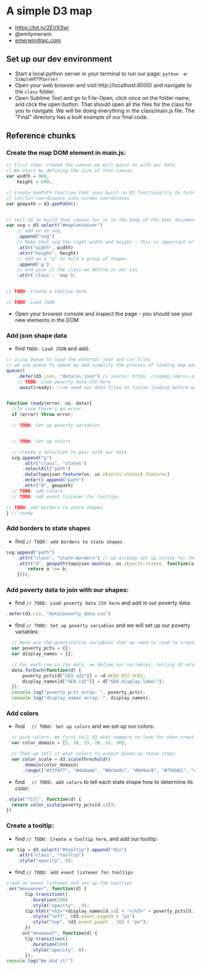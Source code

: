 # A simple D3 map

- https://bit.ly/2EVX3wj
- @emilymerwin
- emerwin@ajc.com


## Set up our dev environment
- Start a local python server in your terminal to run our page: `python -m SimpleHTTPServer`
- Open your web browser and visit http://localhost:8000/ and navigate to the `class` folder.
- Open Sublime Text and go to File-Open, click once on the folder name, and click the open button. That should open all the files for the class for you to navigate. We will be doing everything in the class/main.js file. The "Final" directory has a built example of our final code.

## Reference chunks
### Create the map DOM element in main.js:

```javascript
// First step: create the canvas we will paint on with our data
// We start by defining the size of that canvas.
var width = 960,
    height = 600;

// Create GeoPath function that uses built-in D3 functionality to turn
// lat/lon coordinates into screen coordinates
var geopath = d3.geoPath();


// tell d3 to build that canvas for us in the body of the html document. Using d3's special syntax, we tell it to find the "#mapContainer" div
var svg = d3.select("#mapContainer")
    // add on an svg, 
    .append("svg")
    // Make that svg the right width and height - this is important or it won't show up!
    .attr("width", width)
    .attr("height", height)
    // add on a "g" to hold a group of shapes
    .append('g')
    // and give it the class we define in our css
    .attr('class', 'map');


// TODO: Create a tooltip here

// TODO: Load JSON
```

- Open your browser console and inspect the page - you should see your new elements in the DOM

### Add json shape data
- find `TODO: Load JSON` and add: 

```javascript
// using Queue to load the external json and csv files
// we use queue to speed up and simplify the process of loading map and data
queue()
    .defer(d3.json, "data/us.json") // source: https: //unpkg.com/us-atlas@1.0.2/us/10m.json
    // TODO: Load poverty data CSV here
    .await(ready); //we need our data files to finish loading before we can use them


function ready(error, us, data){
  //In case there's an error.
  if (error) throw error;

  // TODO: Set up poverty variables


  // TODO: Set up colors

  // create a selection to pair with our data
  svg.append("g")
      .attr("class", "states")
      .selectAll("path")
      .data(topojson.feature(us, us.objects.states).features)
      .enter().append("path")
      .attr("d", geopath)
  // TODO: add colors
  // TODO: add event listener for tooltips

// TODO: add borders to state shapes
} // ready
```

### Add borders to state shapes
- find `// TODO: add borders to state shapes`
```javascript
svg.append("path")
    .attr("class", "state-borders") // we already set up styles for these in styles.css
    .attr("d", geopath(topojson.mesh(us, us.objects.states, function(a, b) { // topojson.mesh basically simplifies the borders so that identical boundaries shared by two shapes will be treated as one
        return a !== b;
    })));
```

### Add poverty data to join with our shapes:

- find  `// TODO: Load poverty data CSV here` and add in our poverty data:

```javascript
.defer(d3.csv, "data/poverty_data.csv")
```

- find `// TODO: Set up poverty variables` and we will set up our poverty variables:
```javascript
  // Here are the quantitative variables that we need to read to create the map. First, we create empty variables that we're going to fill with our data later
  var poverty_pcts = {};
  var display_names = {};

  // For each row in the data, we define our variables, telling d3 which columns to look for. The + sign indicates that they need to be converted into numbers, rather than read as text strings
  data.forEach(function(d) {
      poverty_pcts[d["GEO.id2"]] = +d.HC03_EST_VC01;
      display_names[d["GEO.id2"]] = d["GEO.display-label"];
  });
  console.log("poverty_pcts array: ", poverty_pcts);
  console.log("display_names array: ", display_names);
```

### Add colors
- find `  // TODO: Set up colors` and we set up our colors:

```javascript
  // pick colors. We first tell d3 what numbers to look for when creating stops...
  var color_domain = [5, 10, 15, 20, 25, 30];

  // Then we tell it what colors to output based on those stops.
  var color_scale = d3.scaleThreshold()
      .domain(color_domain)
      .range(["#f2f0f7", "#dadaeb", "#bcbddc", "#9e9ac8", "#756bb1", "#54278f"]);
```

- find `  // TODO: add colors` to tell each state shape how to determine its color:
```javascript
.style("fill", function(d) {
  return color_scale(poverty_pcts[d.id]);
})
 ```
 
 
### Create a tooltip:

- find `// TODO: Create a tooltip here`, and add our tooltip: 

```javascript
var tip = d3.select("#tooltip").append("div")
    .attr("class", "tooltip")
    .style("opacity", 0);
```

- find `// TODO: add event listener for tooltips`
```javascript
//add an event listener and set up the tooltips
.on("mouseover", function(d) {
       tip.transition()
         .duration(200)
         .style("opacity", .9);
       tip.html("<h3>"+display_names[d.id] + "</h3>" + poverty_pcts[d.id] + "%")
         .style("left", (d3.event.pageX) + "px")
         .style("top", (d3.event.pageY - 28) + "px");
       })
     .on("mouseout", function(d) {
       tip.transition()
         .duration(500)
         .style("opacity", 0);
       });
console.log("We did it!")
```

